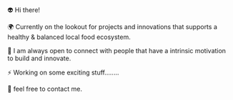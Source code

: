 👽 Hi there!

🌍 Currently on the lookout for projects and innovations that supports a healthy & balanced local food ecosystem.

💚 I am always open to connect with people that have a intrinsic motivation to build and innovate.

⚡ Working on some exciting stuff........

💬 feel free to contact me.
